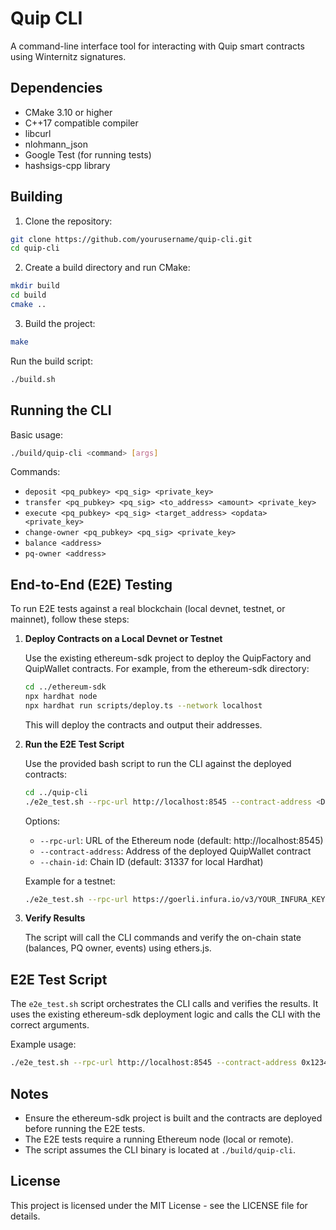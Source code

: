 # Quip CLI

A command-line interface tool for interacting with Quip smart contracts using Winternitz signatures.

## Dependencies

- CMake 3.10 or higher
- C++17 compatible compiler
- libcurl
- nlohmann_json
- Google Test (for running tests)
- hashsigs-cpp library

## Building

1. Clone the repository:

```bash
git clone https://github.com/yourusername/quip-cli.git
cd quip-cli
```

2. Create a build directory and run CMake:

```bash
mkdir build
cd build
cmake ..
```

3. Build the project:

```bash
make
```

Run the build script:

```bash
./build.sh
```

## Running the CLI

Basic usage:

```bash
./build/quip-cli <command> [args]
```

Commands:

- `deposit <pq_pubkey> <pq_sig> <private_key>`
- `transfer <pq_pubkey> <pq_sig> <to_address> <amount> <private_key>`
- `execute <pq_pubkey> <pq_sig> <target_address> <opdata> <private_key>`
- `change-owner <pq_pubkey> <pq_sig> <private_key>`
- `balance <address>`
- `pq-owner <address>`

## End-to-End (E2E) Testing

To run E2E tests against a real blockchain (local devnet, testnet, or mainnet), follow these steps:

1. **Deploy Contracts on a Local Devnet or Testnet**

   Use the existing ethereum-sdk project to deploy the QuipFactory and QuipWallet contracts. For example, from the ethereum-sdk directory:

   ```bash
   cd ../ethereum-sdk
   npx hardhat node
   npx hardhat run scripts/deploy.ts --network localhost
   ```

   This will deploy the contracts and output their addresses.

2. **Run the E2E Test Script**

   Use the provided bash script to run the CLI against the deployed contracts:

   ```bash
   cd ../quip-cli
   ./e2e_test.sh --rpc-url http://localhost:8545 --contract-address <DEPLOYED_CONTRACT_ADDRESS>
   ```

   Options:

   - `--rpc-url`: URL of the Ethereum node (default: http://localhost:8545)
   - `--contract-address`: Address of the deployed QuipWallet contract
   - `--chain-id`: Chain ID (default: 31337 for local Hardhat)

   Example for a testnet:

   ```bash
   ./e2e_test.sh --rpc-url https://goerli.infura.io/v3/YOUR_INFURA_KEY --contract-address <DEPLOYED_CONTRACT_ADDRESS> --chain-id 5
   ```

3. **Verify Results**

   The script will call the CLI commands and verify the on-chain state (balances, PQ owner, events) using ethers.js.

## E2E Test Script

The `e2e_test.sh` script orchestrates the CLI calls and verifies the results. It uses the existing ethereum-sdk deployment logic and calls the CLI with the correct arguments.

Example usage:

```bash
./e2e_test.sh --rpc-url http://localhost:8545 --contract-address 0x1234567890123456789012345678901234567890
```

## Notes

- Ensure the ethereum-sdk project is built and the contracts are deployed before running the E2E tests.
- The E2E tests require a running Ethereum node (local or remote).
- The script assumes the CLI binary is located at `./build/quip-cli`.

## License

This project is licensed under the MIT License - see the LICENSE file for details.
